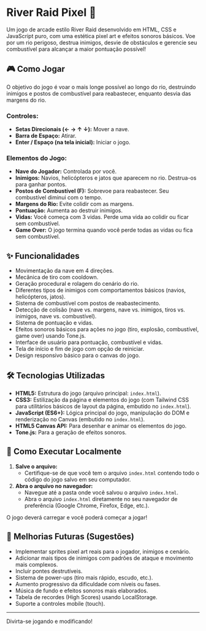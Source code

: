 # River Raid Pixel 🚀

Um jogo de arcade estilo River Raid desenvolvido em HTML, CSS e JavaScript puro, com uma estética pixel art e efeitos sonoros básicos. Voe por um rio perigoso, destrua inimigos, desvie de obstáculos e gerencie seu combustível para alcançar a maior pontuação possível!

## 🎮 Como Jogar

O objetivo do jogo é voar o mais longe possível ao longo do rio, destruindo inimigos e postos de combustível para reabastecer, enquanto desvia das margens do rio.

### Controles:
* **Setas Direcionais (← → ↑ ↓):** Mover a nave.
* **Barra de Espaço:** Atirar.
* **Enter / Espaço (na tela inicial):** Iniciar o jogo.

### Elementos do Jogo:
* **Nave do Jogador:** Controlada por você.
* **Inimigos:** Navios, helicópteros e jatos que aparecem no rio. Destrua-os para ganhar pontos.
* **Postos de Combustível (F):** Sobrevoe para reabastecer. Seu combustível diminui com o tempo.
* **Margens do Rio:** Evite colidir com as margens.
* **Pontuação:** Aumenta ao destruir inimigos.
* **Vidas:** Você começa com 3 vidas. Perde uma vida ao colidir ou ficar sem combustível.
* **Game Over:** O jogo termina quando você perde todas as vidas ou fica sem combustível.

## ✨ Funcionalidades

* Movimentação da nave em 4 direções.
* Mecânica de tiro com cooldown.
* Geração procedural e rolagem do cenário do rio.
* Diferentes tipos de inimigos com comportamentos básicos (navios, helicópteros, jatos).
* Sistema de combustível com postos de reabastecimento.
* Detecção de colisão (nave vs. margens, nave vs. inimigos, tiros vs. inimigos, nave vs. combustível).
* Sistema de pontuação e vidas.
* Efeitos sonoros básicos para ações no jogo (tiro, explosão, combustível, game over) usando Tone.js.
* Interface de usuário para pontuação, combustível e vidas.
* Tela de início e fim de jogo com opção de reiniciar.
* Design responsivo básico para o canvas do jogo.

## 🛠️ Tecnologias Utilizadas

* **HTML5:** Estrutura do jogo (arquivo principal: `index.html`).
* **CSS3:** Estilização da página e elementos do jogo (com Tailwind CSS para utilitários básicos de layout da página, embutido no `index.html`).
* **JavaScript (ES6+):** Lógica principal do jogo, manipulação do DOM e renderização no Canvas (embutido no `index.html`).
* **HTML5 Canvas API:** Para desenhar e animar os elementos do jogo.
* **Tone.js:** Para a geração de efeitos sonoros.

## 🚀 Como Executar Localmente

1.  **Salve o arquivo:**
    * Certifique-se de que você tem o arquivo `index.html` contendo todo o código do jogo salvo em seu computador.
2.  **Abra o arquivo no navegador:**
    * Navegue até a pasta onde você salvou o arquivo `index.html`.
    * Abra o arquivo `index.html` diretamente no seu navegador de preferência (Google Chrome, Firefox, Edge, etc.).

O jogo deverá carregar e você poderá começar a jogar!

## 🔮 Melhorias Futuras (Sugestões)

* Implementar sprites pixel art reais para o jogador, inimigos e cenário.
* Adicionar mais tipos de inimigos com padrões de ataque e movimento mais complexos.
* Incluir pontes destrutíveis.
* Sistema de power-ups (tiro mais rápido, escudo, etc.).
* Aumento progressivo da dificuldade com níveis ou fases.
* Música de fundo e efeitos sonoros mais elaborados.
* Tabela de recordes (High Scores) usando LocalStorage.
* Suporte a controles mobile (touch).

---

Divirta-se jogando e modificando!